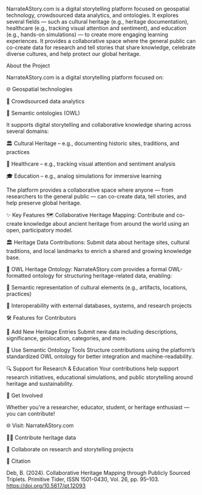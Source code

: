 NarrateAStory.com is a digital storytelling platform focused on geospatial technology, crowdsourced data analytics, and ontologies. It explores several fields — such as cultural heritage (e.g., heritage documentation), healthcare (e.g., tracking visual attention and sentiment), and education (e.g., hands-on simulations) — to create more engaging learning experiences. It provides a collaborative space where the general public can co-create data for research and tell stories that share knowledge, celebrate diverse cultures, and help protect our global heritage.

About the Project

NarrateAStory.com is a digital storytelling platform focused on:

🌐 Geospatial technologies

🤝 Crowdsourced data analytics

🧠 Semantic ontologies (OWL)

It supports digital storytelling and collaborative knowledge sharing across several domains:

🏛️ Cultural Heritage – e.g., documenting historic sites, traditions, and practices

🏥 Healthcare – e.g., tracking visual attention and sentiment analysis

🎓 Education – e.g., analog simulations for immersive learning

The platform provides a collaborative space where anyone — from researchers to the general public — can co-create data, tell stories, and help preserve global heritage.

✨ Key Features
🗺️ Collaborative Heritage Mapping: Contribute and co-create knowledge about ancient heritage from around the world using an open, participatory model.

🏛️ Heritage Data Contributions: Submit data about heritage sites, cultural traditions, and local landmarks to enrich a shared and growing knowledge base.

🧩 OWL Heritage Ontology: NarrateAStory.com provides a formal OWL-formatted ontology for structuring heritage-related data, enabling:

🔗 Semantic representation of cultural elements (e.g., artifacts, locations, practices)

🔄 Interoperability with external databases, systems, and research projects

🛠️ Features for Contributors

📌 Add New Heritage Entries
Submit new data including descriptions, significance, geolocation, categories, and more.

🧠 Use Semantic Ontology Tools
Structure contributions using the platform’s standardized OWL ontology for better integration and machine-readability.

🔍 Support for Research & Education
Your contributions help support research initiatives, educational simulations, and public storytelling around heritage and sustainability.

💬 Get Involved

Whether you're a researcher, educator, student, or heritage enthusiast — you can contribute!

🌐 Visit: NarrateAStory.com

🧑‍💻 Contribute heritage data

🤝 Collaborate on research and storytelling projects

🧾 Citation

Deb, B. (2024). Collaborative Heritage Mapping through Publicly Sourced Triplets. Primitive Tider, ISSN 1501-0430, Vol. 26, pp. 95–103.
https://doi.org/10.5617/pt.12093



